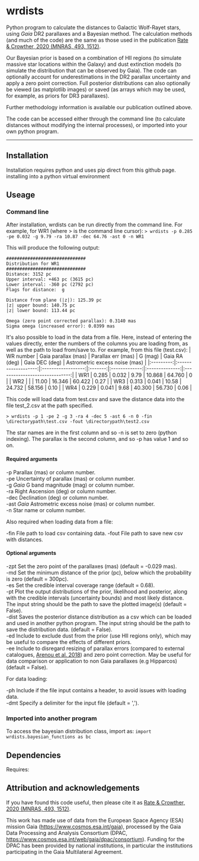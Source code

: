 # wrdists
Python program to calculate the distances to Galactic Wolf-Rayet stars, using *Gaia* DR2 parallaxes and a Bayesian method. The calculation methods (and much of the code) are the same as those used in the publication [Rate & Crowther, 2020 (MNRAS, 493, 1512)](https://ui.adsabs.harvard.edu/abs/2020MNRAS.493.1512R/abstract). 

Our Bayesian prior is based on a combination of HII regions (to simulate massive star locations within the Galaxy) and dust extinction models (to simulate the distribution that can be observed by Gaia). The code can optionally account for underestimations in the DR2 parallax uncertainty and apply a zero point correction. Full posterior distributions can also optionally be viewed (as matplotlib images) or saved (as arrays which may be used, for example, as priors for DR3 parallaxes). 

Further methodology information is available our publication outlined above.

The code can be accessed either through the command line (to calculate distances without modifying the internal processes), or imported into your own python program.

---

## Installation

Installation requires python and uses pip direct from this github page. 
installing into a python virtual environment

## Useage

### Command line

After installation, wrdists can be run directly from the command line. For example, for WR1 (where > is the command line cursor):
```> wrdists -p 0.285 -pe 0.032 -g 9.79 -ra 10.87 -dec 64.76 -ast 0 -n WR1```

This will produce the following output:
```
############################## 
Distribution for WR1 
############################## 
Distance: 3152 pc 
Upper interval: +463 pc (3615 pc) 
Lower interval: -360 pc (2792 pc) 
Flags for distance:  g 

Distance from plane (|z|): 125.39 pc 
|z| upper bound: 140.75 pc 
|z| lower bound: 113.44 pc 

Omega (zero point corrected parallax): 0.3140 mas 
Sigma omega (increased error): 0.0399 mas 
```

It's also possible to load in the data from a file. Here, instead of entering the values directly, enter the numbers of the columns you are loading from, as well as the path to load from/save to. For example, from this file (test.csv):
| WR number | Gaia parallax (mas) | Parallax err (mas) | G (mag) | Gaia RA (deg) | Gaia DEC (deg) | Astrometric excess noise (mas) |
|:---------:|:-------------------:|:------------------:|:-------:|:-------------:|:--------------:|:------------------------------:|
| WR1       | 0.285               | 0.032              | 9.79    | 10.868        |  64.760        |            0                   |
| WR2       |                     |                    | 11.00   | 16.346        |  60.422        |           0.27                 |
| WR3       | 0.313               | 0.041              | 10.58   | 24.732        |  58.156        |           0.10                 |
| WR4       | 0.229               | 0.041              | 9.68    | 40.300        |  56.730        |           0.06                 |

This code will load data from test.csv and save the distance data into the file test_2.csv at the path specified.

```> wrdists -p 1 -pe 2 -g 3 -ra 4 -dec 5 -ast 6 -n 0 -fin \directorypath\test.csv -fout \directorypath\test2.csv``` 

The star names are in the first column and so -n is set to zero (python indexing). The parallax is the second column, and so -p has value 1 and so on. 

#### Required arguments

-p   Parallax (mas) or column number.\
-pe   Uncertainty of parallax (mas) or column number.\
-g   *Gaia* G band magnitude (mag) or column number.\
-ra   Right Ascension (deg) or column number.\
-dec   Declination (deg) or column number.\
-ast   *Gaia* Astrometric excess noise (mas) or column number.\
-n Star   name or column number.

Also required when loading data from a file:

-fin   File path to load csv containing data.
-fout   File path to save new csv with distances. 


#### Optional arguments

-zpt   Set the zero point of the parallaxes (mas) (default = -0.029 mas).\
-md   Set the minimum distance of the prior (pc), below which the probability is zero (default = 300pc). \
-es   Set the credible interval coverage range (default = 0.68). \
-pt   Plot the output distributions of the prior, likelihood and posterior, along with the credible intervals (uncertainty bounds) and most likely distance. The input string should be the path to save the plotted image(s) (default = False). \
-dist   Saves the posterior distance distribution as a csv which can be loaded and used in another python program. The input string should be the path to save the distribution data. (default = False). \
-ed   Include to exclude dust from the prior (use HII regions only), which may be useful to compare the effects of different priors. \
-ee   Include to disregard resizing of parallax errors (compared to external catalogues, [Arenou et al. 2018](https://ui.adsabs.harvard.edu/abs/2018A%26A...616A..17A/abstract)) and zero point correction. May be useful for data comparison or application to non Gaia parallaxes (e.g Hipparcos) (default = False).

For data loading: 

-ph Include if the file input contains a header, to avoid issues with loading data. \
-dmt Specify a delimiter for the input file (default = ',').


### Imported into another program

To access the bayesian distribution class, import as:
```import wrdists.bayesian_functions as bc```

## Dependencies

Requires: 

## Attribution and acknowledgements
If you have found this code useful, then please cite it as [Rate & Crowther, 2020 (MNRAS, 493, 1512)](https://ui.adsabs.harvard.edu/abs/2020MNRAS.493.1512R/abstract).

This work has made use of data from the European Space Agency (ESA) mission Gaia (https://www.cosmos.esa.int/gaia), processed by the Gaia Data Processing and Analysis Consortium (DPAC, https://www.cosmos.esa.int/web/gaia/dpac/consortium). Funding for the DPAC has been provided by national institutions, in particular the institutions participating in the Gaia Multilateral Agreement.
